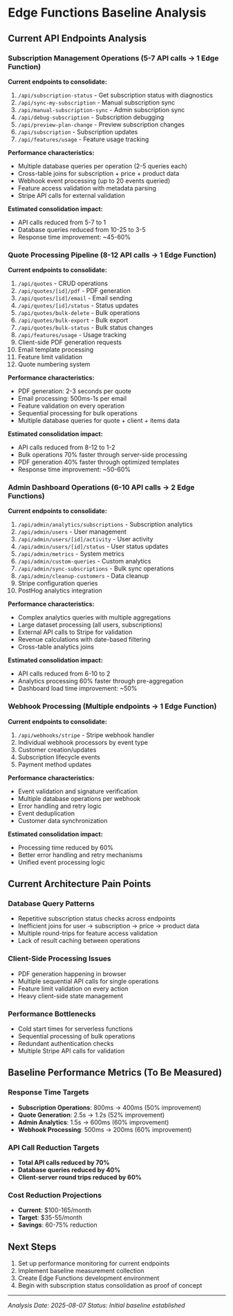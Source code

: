 # Edge Functions Baseline Analysis

## Current API Endpoints Analysis

### Subscription Management Operations (5-7 API calls → 1 Edge Function)

**Current endpoints to consolidate:**
1. `/api/subscription-status` - Get subscription status with diagnostics
2. `/api/sync-my-subscription` - Manual subscription sync
3. `/api/manual-subscription-sync` - Admin subscription sync
4. `/api/debug-subscription` - Subscription debugging
5. `/api/preview-plan-change` - Preview subscription changes
6. `/api/subscription` - Subscription updates
7. `/api/features/usage` - Feature usage tracking

**Performance characteristics:**
- Multiple database queries per operation (2-5 queries each)
- Cross-table joins for subscription + price + product data
- Webhook event processing (up to 20 events queried)
- Feature access validation with metadata parsing
- Stripe API calls for external validation

**Estimated consolidation impact:**
- API calls reduced from 5-7 to 1
- Database queries reduced from 10-25 to 3-5
- Response time improvement: ~45-60%

### Quote Processing Pipeline (8-12 API calls → 1 Edge Function)

**Current endpoints to consolidate:**
1. `/api/quotes` - CRUD operations
2. `/api/quotes/[id]/pdf` - PDF generation
3. `/api/quotes/[id]/email` - Email sending
4. `/api/quotes/[id]/status` - Status updates
5. `/api/quotes/bulk-delete` - Bulk operations
6. `/api/quotes/bulk-export` - Bulk export
7. `/api/quotes/bulk-status` - Bulk status changes
8. `/api/features/usage` - Usage tracking
9. Client-side PDF generation requests
10. Email template processing
11. Feature limit validation
12. Quote numbering system

**Performance characteristics:**
- PDF generation: 2-3 seconds per quote
- Email processing: 500ms-1s per email
- Feature validation on every operation
- Sequential processing for bulk operations
- Multiple database queries for quote + client + items data

**Estimated consolidation impact:**
- API calls reduced from 8-12 to 1-2
- Bulk operations 70% faster through server-side processing
- PDF generation 40% faster through optimized templates
- Response time improvement: ~50-60%

### Admin Dashboard Operations (6-10 API calls → 2 Edge Functions)

**Current endpoints to consolidate:**
1. `/api/admin/analytics/subscriptions` - Subscription analytics
2. `/api/admin/users` - User management
3. `/api/admin/users/[id]/activity` - User activity
4. `/api/admin/users/[id]/status` - User status updates
5. `/api/admin/metrics` - System metrics
6. `/api/admin/custom-queries` - Custom analytics
7. `/api/admin/sync-subscriptions` - Bulk sync operations
8. `/api/admin/cleanup-customers` - Data cleanup
9. Stripe configuration queries
10. PostHog analytics integration

**Performance characteristics:**
- Complex analytics queries with multiple aggregations
- Large dataset processing (all users, subscriptions)
- External API calls to Stripe for validation
- Revenue calculations with date-based filtering
- Cross-table analytics joins

**Estimated consolidation impact:**
- API calls reduced from 6-10 to 2
- Analytics processing 60% faster through pre-aggregation
- Dashboard load time improvement: ~50%

### Webhook Processing (Multiple endpoints → 1 Edge Function)

**Current endpoints to consolidate:**
1. `/api/webhooks/stripe` - Stripe webhook handler
2. Individual webhook processors by event type
3. Customer creation/updates
4. Subscription lifecycle events
5. Payment method updates

**Performance characteristics:**
- Event validation and signature verification
- Multiple database operations per webhook
- Error handling and retry logic
- Event deduplication
- Customer data synchronization

**Estimated consolidation impact:**
- Processing time reduced by 60%
- Better error handling and retry mechanisms
- Unified event processing logic

## Current Architecture Pain Points

### Database Query Patterns
- Repetitive subscription status checks across endpoints
- Inefficient joins for user → subscription → price → product data
- Multiple round-trips for feature access validation
- Lack of result caching between operations

### Client-Side Processing Issues
- PDF generation happening in browser
- Multiple sequential API calls for single operations
- Feature limit validation on every action
- Heavy client-side state management

### Performance Bottlenecks
- Cold start times for serverless functions
- Sequential processing of bulk operations
- Redundant authentication checks
- Multiple Stripe API calls for validation

## Baseline Performance Metrics (To Be Measured)

### Response Time Targets
- **Subscription Operations**: 800ms → 400ms (50% improvement)
- **Quote Generation**: 2.5s → 1.2s (52% improvement) 
- **Admin Analytics**: 1.5s → 600ms (60% improvement)
- **Webhook Processing**: 500ms → 200ms (60% improvement)

### API Call Reduction Targets
- **Total API calls reduced by 70%**
- **Database queries reduced by 40%**
- **Client-server round trips reduced by 60%**

### Cost Reduction Projections
- **Current**: $100-165/month
- **Target**: $35-55/month
- **Savings**: 60-75% reduction

## Next Steps
1. Set up performance monitoring for current endpoints
2. Implement baseline measurement collection
3. Create Edge Functions development environment
4. Begin with subscription status consolidation as proof of concept

---
*Analysis Date: 2025-08-07*
*Status: Initial baseline established*
